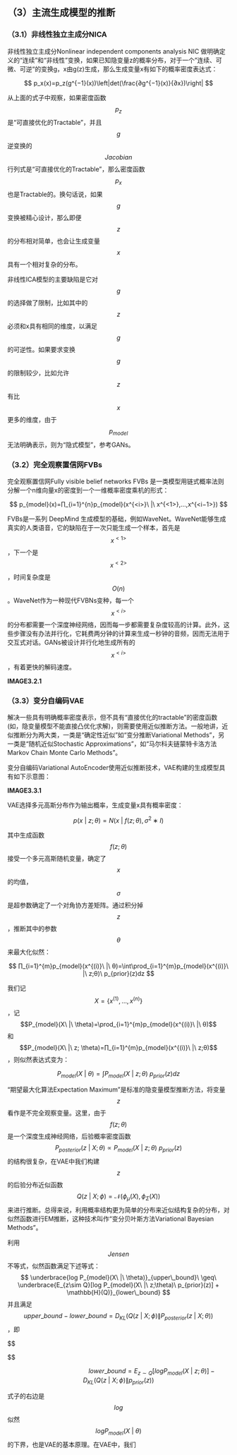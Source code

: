 ## （3）主流生成模型的推断

### （3.1）非线性独立主成分NICA

非线性独立主成分Nonlinear independent components analysis NIC 做明确定义的“连续”和“非线性”变换，如果已知隐变量z的概率分布，对于一个”连续、可微、可逆“的变换g，x由g\(z\)生成，那么生成变量x有如下的概率密度表达式：


$$
p_x(x)=p_z(g^{−1}(x))\left|det(\frac{∂g^{−1}(x)}{∂x})\right|
$$


从上面的式子中观察，如果密度函数 $$p_z $$ 是“可直接优化的Tractable”，并且 $$g$$ 逆变换的 $$Jacobian$$ 行列式是“可直接优化的Tractable”，那么密度函数 $$p_x$$ 也是Tractable的。换句话说，如果 $$g$$ 变换被精心设计，那么即便 $$z$$ 的分布相对简单，也会让生成变量 $$x$$ 具有一个相对复杂的分布。

非线性ICA模型的主要缺陷是它对 $$g$$ 的选择做了限制，比如其中的 $$z$$必须和x具有相同的维度，以满足 $$g$$ 的可逆性。如果要求变换 $$g$$ 的限制较少，比如允许$$z$$  有比 $$x$$ 更多的维度，由于 $$p_{model}$$ 无法明确表示，则为“隐式模型”，参考GANs。

### （3.2）完全观察置信网FVBs

完全观察置信网Fully visible belief networks FVBs 是一类模型用链式概率法则分解一个n维向量x的密度到一个一维概率密度乘机的形式：


$$
p_{model}(x)=∏_{i=1}^{n}p_{model}(x^{<i>}\ |\ x^{<1>},...,x^{<i−1>})
$$


FVBs是一系列 DeepMind 生成模型的基础，例如WaveNet。WaveNet能够生成真实的人类语音，它的缺陷在于一次只能生成一个样本，首先是$$x^{<1>}$$，下一个是$$x^{<2>}$$，时间复杂度是$$O(n)$$。WaveNet作为一种现代FVBNs变种，每一个$$x^{<i>}$$的分布都需要一个深度神经网络，因而每一步都需要复杂度较高的计算。此外，这些步骤没有办法并行化，它耗费两分钟的计算来生成一秒钟的音频，因而无法用于交互式对话。GANs被设计并行化地生成所有的 $$x^{<i>}$$，有着更快的解码速度。

**IMAGE3.2.1**

### （3.3）变分自编码VAE

解决一些具有明确概率密度表示，但不具有“直接优化的tractable”的密度函数\(如，隐变量模型不能直接凸优化求解\)，则需要使用近似推断方法。一般地讲，近似推断分为两大类，一类是“确定性近似”如“变分推断Variational Methods”，另一类是“随机近似Stochastic Approximations”，如“马尔科夫链蒙特卡洛方法Markov Chain Monte Carlo Methods”。

变分自编码Variational AutoEncoder使用近似推断技术，VAE构建的生成模型具有如下示意图：

**IMAGE3.3.1**

VAE选择多元高斯分布作为输出概率，生成变量x具有概率密度：


$$
p(x\ |\ z;θ)=N(x\ |\ f(z;θ),σ^2∗I)
$$


其中生成函数 $$f(z;θ)$$ 接受一个多元高斯随机变量，确定了 $$x$$ 的均值，$$σ$$ 是超参数确定了一个对角协方差矩阵。通过积分掉 $$z$$，推断其中的参数 $$\theta$$ 来最大化似然：


$$
∏_{i=1}^{m}p_{model}(x^{(i)}\ |\ θ)=\int\prod_{i=1}^{m}p_{model}(x^{(i)}\ |\ z;θ)\ p_{prior}(z)dz
$$


我们记$$X = \{x^{(1)},...,x^{(n)}\}$$，记$$P_{model}(X\ |\ \theta)=\prod_{i=1}^{m}p_{model}(x^{(i)}\ |\ θ)$$ 和$$P_{model}(X\ |\ z; \theta)=∏_{i=1}^{m}p_{model}(x^{(i)}\ |\ z;θ)$$，则似然表达式变为：


$$
P_{model}(X\ |\ \theta)=∫P_{model}(X\ |\ z;\theta)\ p_{prior}(z)dz
$$


“期望最大化算法Expectation Maximum”是标准的隐变量模型推断方法，将变量$$z$$ 看作是不完全观察变量。这里，由于$$f(z;θ)$$是一个深度生成神经网络，后验概率密度函数$$P_{posterior}(z\ |\ X;\theta)\propto P_{model}(X\ |\ z;\theta)\ p_{prior}(z)$$ 的结构很复杂，在VAE中我们构建 $$z$$ 的后验分布近似函数 $$Q(z\ |\ X;\phi) = \mathcal{N}(\phi_{\mu}(X), \phi_{\Sigma}(X))$$ 来进行推断。总得来说，利用概率结构更为简单的分布来近似结构复杂的分布，对似然函数进行EM推断，这种技术叫作“变分贝叶斯方法Variational Bayesian Methods”。

利用$$Jensen$$ 不等式，似然函数满足下述等式：
$$
\underbrace{log P_{model}(X\ |\ \theta)}_{upper\_bound}\ \geq\ \underbrace{E_{z\sim Q}[log P_{model}(X\ |\ z;\theta)\ p_{prior}(z)] + \mathbb{H}(Q)}_{lower\_bound}
$$
并且满足$$upper\_bound - lower
\_bound = D_{KL}\left(Q(z\ |\ X;\phi)\|P_{posterior}(z\ |\ X;\theta)\right)$$，即




$$



$$

$$
\ \ \ \ \ \ \ \ \ \ \ \ \ \ \ \ \ \ \ \ \ \ \ \ \ \ \ \ \ \ \ \ \ \ \ \ \ \ \ lower\_bound = E_{z\sim Q}[log P_{model}(X\ |\ z;\theta)]−D_{KL}(Q(z\ |\ X;\phi)\|p_{prior}(z))
$$


式子的右边是 $$log$$ 似然$$log P_{model}(X\ |\ \theta)$$的下界，也是VAE的基本原理。在VAE中，我们

